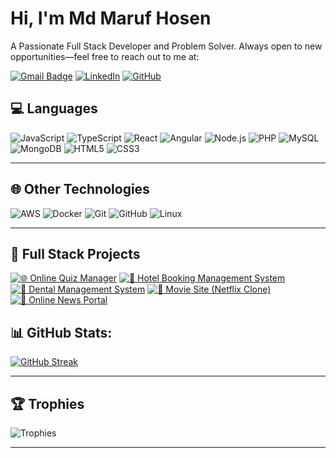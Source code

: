 # Hi, I'm Md Maruf Hosen

A Passionate Full Stack Developer and Problem Solver. Always open to new opportunities—feel free to reach out to me at:

[![Gmail Badge](https://img.shields.io/badge/-gmail-c14438?style=flat&logo=Gmail&logoColor=white&link=mailto:crypticmaruf999@gmail.com)](mailto:crypticmaruf999@gmail.com)
[![LinkedIn](https://img.shields.io/badge/-LinkedIn-0077B5?style=flat&logo=linkedin&logoColor=white&link=https://www.linkedin.com/in/md.-maruf-hosen/)](https://www.linkedin.com/in/md.-maruf-hosen/)
[![GitHub](https://img.shields.io/github/followers/maruf-16203091?color=27da6b&logo=github)](https://github.com/maruf-16203091?tab=followers)

## 💻 Languages

![JavaScript](https://img.shields.io/badge/-JavaScript-000?&logo=JavaScript)
![TypeScript](https://img.shields.io/badge/-TypeScript-000?&logo=TypeScript)
![React](https://img.shields.io/badge/-React-000?&logo=React)
![Angular](https://img.shields.io/badge/-Angular-000?&logo=Angular)
![Node.js](https://img.shields.io/badge/-Node.js-000?&logo=node.js)
![PHP](https://img.shields.io/badge/-PHP-000?&logo=PHP)
![MySQL](https://img.shields.io/badge/-MySQL-000?&logo=MySQL)
![MongoDB](https://img.shields.io/badge/-MongoDB-000?&logo=MongoDB)
![HTML5](https://img.shields.io/badge/-HTML5-000?&logo=HTML5)
![CSS3](https://img.shields.io/badge/-CSS3-000?&logo=CSS3)

---

## 🌐 Other Technologies

![AWS](https://img.shields.io/badge/-AWS-000?&logo=Amazon-AWS&logoColor=F90)
![Docker](https://img.shields.io/badge/-Docker-000?&logo=Docker)
![Git](https://img.shields.io/badge/-Git-000?&logo=Git)
![GitHub](https://img.shields.io/badge/-GitHub-000?&logo=GitHub)
![Linux](https://img.shields.io/badge/-Linux-000?&logo=Linux)

---

## 📂 Full Stack Projects

[![🌐 Online Quiz Manager](https://img.shields.io/badge/-🌐%20Online%20Quiz%20Manager-000)](https://github.com/maruf-16203091/Online-Quiz-Manager)
[![🏨 Hotel Booking Management System](https://img.shields.io/badge/-🏨%20Hotel%20Booking%20Management%20System-000)](https://github.com/yourusername/hotel-booking-management-system)
[![🦷 Dental Management System](https://img.shields.io/badge/-🦷%20Dental%20Management%20System-000)](https://github.com/yourusername/dental-management-system)
[![🎥 Movie Site (Netflix Clone)](https://img.shields.io/badge/-🎥%20Movie%20Site%20(Netflix%20Clone)-000)](https://github.com/yourusername/moviesite-netflix-clone)
[![📰 Online News Portal](https://img.shields.io/badge/-📰%20Online%20News%20Portal-000)](https://github.com/yourusername/online-news-portal)

##  📊 GitHub Stats:
[![GitHub Streak](https://streak-stats.demolab.com?user=Maruf-16203091&theme=tokyonight&border_radius=15&card_width=1000)](https://git.io/streak-stats)

---

## 🏆 Trophies

![Trophies](https://github-profile-trophy.vercel.app/?username=maruf-16203091&theme=dracula&no-frame=false&no-bg=false&margin-w=4)

---
